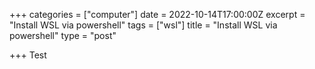 +++
categories = ["computer"]
date = 2022-10-14T17:00:00Z
excerpt = "Install WSL via powershell"
tags = ["wsl"]
title = "Install WSL via powershell"
type = "post"

+++
Test